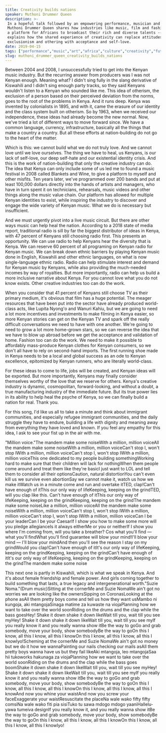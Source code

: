 ```yaml
---
title: Creativity builds nations
speaker: Muthoni Drummer Queen
description: >-
 In a hopeful talk followed by an empowering performance, musician and TED Fellow
 Muthoni Drummer Queen shares how industries like music, film and fashion provide
 a platform for Africans to broadcast their rich and diverse talents -- and
 explains how the shared experience of creativity can replace attitudes of
 exclusionism and othering with acceptance and self-love.
date: 2019-04-15
tags: ["performance","music","art","africa","culture","creativity","future","live-music","ted-fellows"]
slug: muthoni_drummer_queen_creativity_builds_nations
---
```


Between 2004 and 2008, I unsuccessfully tried to get into the Kenyan music industry. But
the recurring answer from producers was I was not Kenyan enough. Meaning what? I didn't
sing fully in the slang derivative of Kiswahili and I didn't sing enough party tracks, so
they said Kenyans wouldn't listen to a Kenyan who sounded like me. This idea of otherism,
the exclusion of a person based on their perceived deviation from the norms, goes to the
root of the problems in Kenya. And it runs deep. Kenya was invented by colonialists in
1895, and with it, came the erasure of our identity and the class system built on
otherism. So by 1963, when we received our independence, these ideas had already become
the new normal. Now, we've tried a lot of different ways to move forward since. We have a
common language, currency, infrastructure, basically all the things that make a country a
country. But all these efforts at nation-building do not go to the heart of the
matter.

Which is this: we cannot build what we do not truly love. And we cannot love until we love
ourselves. The thing we have to heal, us Kenyans, is our lack of self-love, our deep
self-hate and our existential identity crisis. And this is the work of nation-building
that only the creative industry can do. The idea that Kenya can only include some of us led
me to found a music festival in 2008 called Blankets and Wine, to give a platform to
myself and other misfits. Ten years later, we've programmed over 200 bands and put at
least 100,000 dollars directly into the hands of artists and managers, who have in turn
spent it on technicians, rehearsals, music videos and other things along the music value
chain. Our platform has allowed for multiple Kenyan identities to exist, while inspiring
the industry to discover and engage the wide variety of Kenyan music. What we do is
necessary but insufficient.

And we must urgently pivot into a live music circuit. But there are other ways music can
help heal the nation. According to a 2018 state of media report, traditional radio is sill
by far the biggest distributor of ideas in Kenya, with 47 percent of Kenyans still
choosing radio first. This presents an opportunity. We can use radio to help Kenyans hear
the diversity that is Kenya. We can reserve 60 percent of all programing on Kenyan radio
for Kenyan music. We can break down ethnic barriers by playing Kenyan music done in
English, Kiswahili and other ethnic languages, on what is now single-language ethnic
radio. Radio can help stimulate interest and demand for Kenyan music by Kenyans, while
also providing the much-needed incomes by way of royalties. But more importantly, radio
can help us build a more inclusive narrative about Kenya. For you cannot love what you do
not know exists. Other creative industries too can do the work.

When you consider that 41 percent of Kenyans still choose TV as their primary medium, it's
obvious that film has a huge potential. The meager resources that have been put into the
sector have already produced world-class acts, like Lupita Nyong'o and Wanuri Kahiu, but
we are going to need a lot more incentives and investments to make filming in Kenya
easier, so more Kenyan stories can get on the Kenyan TV and spark off the really difficult
conversations we need to have with one another. We're going to need to grow a lot more
home-grown stars, so we can reverse the idea that we have to blow up abroad before we get
the acceptance and validation of home. Fashion too can do the work. We need to make it
possible to affordably mass-produce Kenyan clothes for Kenyan consumers, so we don't all
have to rely on second-hand imports. The first running shoe made in Kenya needs to be a
local and global success as an ode to Kenyan excellence, epitomized by Kenyan runners, who
are literally world-class.

For these ideas to come to life, jobs will be created, and Kenyan ideas will be exported.
But more importantly, Kenyans may finally consider themselves worthy of the love that we
reserve for others. Kenya's creative industry is dynamic, cosmopolitan, forward-looking,
and without a doubt, a true manufacturing industry of the immediate future. But its true
power lies in its ability to help heal the psyche of Kenya, so we can finally build a
nation for real. Thank you.

For this song, I'd like us all to take a minute and think about immigrant communities, and
especially refugee immigrant communities, and the daily struggle they have to endure,
building a life with dignity and meaning away from everything they have loved and known.
If you feel any empathy for this idea, I ask to see your fist up in the air with
me.

"Million voice."The mandem make some noiseWith a million, million voiceAll the mandem make
some noiseWith a million, million voiceCan't stop I, won't stop IWith a million, million
voiceCan't stop I, won't stop IWith a million, million voiceThis one dedicated to my
people building somethingWorking hard to make sure that their children will lack for
nothingWhen them people come around and treat them like they're basicI just want to LOL
and tell them to consider all their optionsCaution, natural distortionYou can't even kill
us we survive even abortionSay we cannot make it, watch us how we make itWatch us in a
minute come and run and overtake itTED, clap!Can't have enough of itThis our only way of
lifeKeeping, keeping on the grindTED, will you clap like this. Can't have enough of itThis
our only way of lifeKeeping, keeping on the grindKeeping, keeping on the grindThe mandem
make some noiseLike a million, million voiceAll the mandem make some noiseWith a million,
million voiceCan't stop I, won't stop IWith a million, million voiceCan't stop I, won't
stop IWith a million, million voiceCan I be your leaderCan I be your CaesarIf I show you
how to make some more will you pledge allegianceIs it always eitherMe or you or neitherIf
I show you where I'm coming from, will you take a breather? Cos what you'll find — what
you'll findWhat you'll find guarantee will blow your mind!I'll blow your mind — I'll blow
your mindAnd then you'll see the reason I stay on my grindWould you clap!Can't have enough
of itIt's our only way of lifeKeeping, keeping on the grindKeeping, keeping on the
grindCan't have enough of itIt's our only way of lifeKeeping, keeping on the grindKeeping,
keeping on the grindThe mandem make some noise

This next one is partly in Kiswahili, which is what we speak in Kenya. And it's about
female friendship and female power. And girls coming together to build something that
lasts, a true legacy and intergenerational worth."Suzie Noma."(Drum music)Sitting at the
cornerMe and Suzie NomaWe ain't got no worries we are looking like the ownersSipping on
CoronasLooking at the phone asAll them pretty boys come and tell us how they want usMambo
ni kungoja, aki mtangojaSinaga matime za kuwaste na viojaPlanning how we want to take over
the world soonRiding on the drums and the clap while the bass goesHey! Shake it down shake
it down likeWait till you, wait till you see myHey! Shake it down shake it down likeWait
till you, wait till you see myIf you really know it and you really wanna show itBe the way
to goGo and grab somebody, move your body, show somebodyBe the way to goOn this I know,
all this I know, all this I knowOn this I know, all this I know, all this I
knowIyo!Scheming at the cornerMe and Suzie NomaWe ain't got no money but we do it how we
wannaPainting our nails checking our mails asAll them pretty boys wanna have us but they
fail likeAki mtangoja, leo mtangojaSaa hii tukoworks hakunaga za viojaPlanning how we want
to take over the world soonRiding on the drums and the clap while the bass goes boomShake
it down shake it down likeWait till you, wait till you see myHey! Shake it down shake it
down likeWait till you, wait till you see myIf you really know it and you really wanna
show itBe the way to goGo and grab somebody, move your body, show somebodyBe the way to
goOn this I know, all this I know, all this I knowOn this I know, all this I know, all
this I knowAnd now you whine your waistAnd now you screw your faceExaggerate your
waistResuscitate the placeNa wale wako fifty fifty comsiNa wale wako fiti pia sisiTuko tu
sawa mdogo mdogo yaaniHallelu-yawa tumeiva designIf you really know it, and you really
wanna show itBe the way to goGo and grab somebody, move your body, show somebodyBe the way
to goOn this I know, all this I know, all this I knowOn this I know, all this I know, all
this I knowIyo!

<!--
ad_duration=3.33
comment_count=7
event="TED2019"
external_start_time=0
intro_duration=11.82
is_subtitle_required="False"
is_talk_featured="True"
language="en"
language_swap="False"
native_language="en"
number_of_related_talks=6
number_of_speakers=1
number_of_subtitled_videos=13
number_of_tags=9
number_of_talk_download_languages=13
number_of_talk_more_resources=0
number_of_talk_recommendations=0
number_of_talks_take_actions=0
post_ad_duration=0.83
published_timestamp="2019-09-27 16:16:40"
recording_date="2019-04-15"
speaker_description="Musician"
speaker_is_published=1
speaker_name="Muthoni Drummer Queen"
talk_name="Creativity builds nations"
talks_tags=["performance","music","art","africa","culture","creativity","future","live-music","ted-fellows"]
url_photo_speaker="https://pe.tedcdn.com/images/ted/4f2e17469c68c7dac1f333830365ee9f4dfb83b5_254x191.jpg"
url_photo_talk="https://s3.amazonaws.com/talkstar-photos/uploads/fad1c1b6-af69-46d8-af12-c17f590718a1/MuthoniDrummerQueen_2019U-embed.jpg"
url_webpage="https://www.ted.com/talks/muthoni_drummer_queen_creativity_builds_nations"
video_type_name="TED Stage Talk"
-->